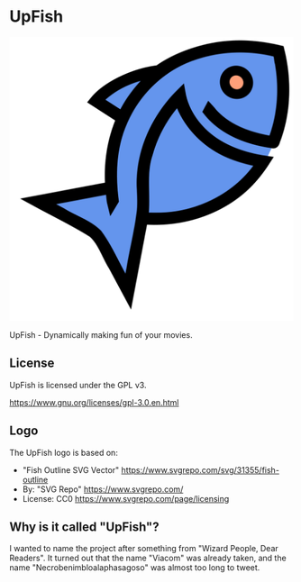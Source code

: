 # UpFish

![UpFish logo](upfish.svg)

UpFish - Dynamically making fun of your movies.


## License

UpFish is licensed under the GPL v3.

https://www.gnu.org/licenses/gpl-3.0.en.html


## Logo

The UpFish logo is based on:
 - "Fish Outline SVG Vector" https://www.svgrepo.com/svg/31355/fish-outline
 - By: "SVG Repo" https://www.svgrepo.com/
 - License: CC0 https://www.svgrepo.com/page/licensing


## Why is it called "UpFish"?

I wanted to name the project after something from "Wizard People, Dear Readers".
It turned out that the name "Viacom" was already taken, and the name
"Necrobenimbloalaphasagoso" was almost too long to tweet.
